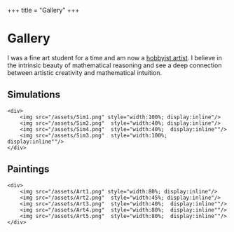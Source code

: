+++
title = "Gallery"
+++

# Gallery
I was a fine art student for a time and am now a [hobbyist artist](https://www.instagram.com/xeno___art/). I believe in the intrinsic beauty of mathematical reasoning and see a deep connection between artistic creativity and mathematical intuition.

## Simulations

~~~
<div>
    <img src="/assets/Sim1.png" style="width:100%; display:inline"/>
    <img src="/assets/Sim2.png"  style="width:40%; display:inline"/>
    <img src="/assets/Sim4.png"  style="width:40%;  display:inline""/>
    <img src="/assets/Sim3.png"  style="width:100%;  display:inline""/>
</div>
~~~

## Paintings
~~~
<div>
    <img src="/assets/Art1.png" style="width:80%; display:inline"/>
    <img src="/assets/Art2.png"  style="width:45%; display:inline"/>
    <img src="/assets/Art3.png"  style="width:40%;  display:inline""/>
    <img src="/assets/Art4.png"  style="width:80%;  display:inline""/>
    <img src="/assets/Art5.png"  style="width:80%;  display:inline""/>
</div>
~~~